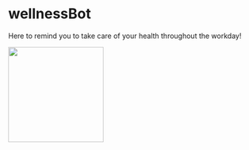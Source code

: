 # wellnessBot
Here to remind you to take care of your health throughout the workday!

[<img src="https://deploy.stdlib.com/static/images/deploy.svg" width="192">](https://deploy.stdlib.com/)

